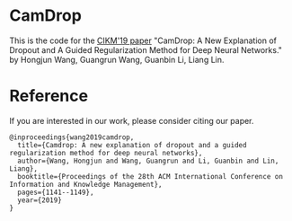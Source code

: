 # CamDrop
This is the code for the [CIKM'19 paper](https://dl.acm.org/doi/pdf/10.1145/3357384.3357999) "CamDrop: A New Explanation of Dropout and A Guided Regularization Method for Deep Neural Networks." by Hongjun Wang, Guangrun Wang, Guanbin Li, Liang Lin.


# Reference

If you are interested in our work, please consider citing our paper.
```
@inproceedings{wang2019camdrop,
  title={Camdrop: A new explanation of dropout and a guided regularization method for deep neural networks},
  author={Wang, Hongjun and Wang, Guangrun and Li, Guanbin and Lin, Liang},
  booktitle={Proceedings of the 28th ACM International Conference on Information and Knowledge Management},
  pages={1141--1149},
  year={2019}
}
```